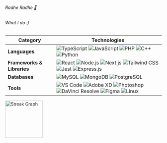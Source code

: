 <h6 align="left">Radhe Radhe 🦚</h6>

<div align="left">

<h6 alight="left">What I do :)</h6>

| **Category**         | **Technologies**                                                                                      |
|-----------------------|------------------------------------------------------------------------------------------------------|
| **Languages**         | ![TypeScript](https://img.shields.io/badge/-TypeScript-3178C6?logo=typescript&logoColor=white) ![JavaScript](https://img.shields.io/badge/-JavaScript-F7DF1E?logo=javascript&logoColor=black) ![PHP](https://img.shields.io/badge/-PHP-777BB4?logo=php&logoColor=white) ![C++](https://img.shields.io/badge/-C++-00599C?logo=cplusplus&logoColor=white) ![Python](https://img.shields.io/badge/-Python-3776AB?logo=python&logoColor=white) |
| **Frameworks & Libraries** | ![React](https://img.shields.io/badge/-React-61DAFB?logo=react&logoColor=black) ![Node.js](https://img.shields.io/badge/-Node.js-339933?logo=node.js&logoColor=white) ![Next.js](https://img.shields.io/badge/-Next.js-000000?logo=next.js&logoColor=white) ![Tailwind CSS](https://img.shields.io/badge/-TailwindCSS-06B6D4?logo=tailwindcss&logoColor=white) ![Jest](https://img.shields.io/badge/-Jest-C21325?logo=jest&logoColor=white) ![Express.js](https://img.shields.io/badge/-Express.js-000000?logo=express&logoColor=white) |
| **Databases**         | ![MySQL](https://img.shields.io/badge/-MySQL-4479A1?logo=mysql&logoColor=white) ![MongoDB](https://img.shields.io/badge/-MongoDB-47A248?logo=mongodb&logoColor=white) ![PostgreSQL](https://img.shields.io/badge/-PostgreSQL-4169E1?logo=postgresql&logoColor=white) |
| **Tools**             | ![VS Code](https://img.shields.io/badge/-VSCode-007ACC?logo=visualstudiocode&logoColor=white) ![Adobe XD](https://img.shields.io/badge/-AdobeXD-FF61F6?logo=adobexd&logoColor=white) ![Photoshop](https://img.shields.io/badge/-Photoshop-31A8FF?logo=adobephotoshop&logoColor=white) ![DaVinci Resolve](https://img.shields.io/badge/-DaVinciResolve-F2A900?logo=blackmagicdesign&logoColor=black) ![Figma](https://img.shields.io/badge/-Figma-F24E1E?logo=figma&logoColor=white) ![Linux](https://img.shields.io/badge/-Linux-FCC624?logo=linux&logoColor=black) |

</div>

<div align="left">
  <img src="https://streak-stats.demolab.com?user=flawlessnitin&locale=en&mode=daily&theme=github_dark&hide_border=false&border_radius=5" height="120" alt="Streak Graph" />

</div>
